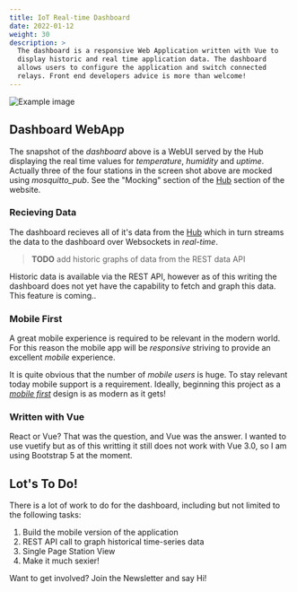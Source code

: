 ```yaml
---
title: IoT Real-time Dashboard
date: 2022-01-12
weight: 30
description: >
  The dashboard is a responsive Web Application written with Vue to
  display historic and real time application data. The dashboard
  allows users to configure the application and switch connected
  relays. Front end developers advice is more than welcome!
---
```


![Example image](/img/dashboard.png)

## Dashboard WebApp

The snapshot of the _dashboard_ above is a WebUI served by the Hub
displaying the real time values for _temperature_, _humidity_ and
_uptime_. Actually three of the four stations in the screen shot above
are mocked using _mosquitto_pub_. See the "Mocking" section of
the [Hub](/iot-project/hub) section of the website.

### Recieving Data

The dashboard recieves all of it's data from the
[Hub](/iot-project/hub) which in turn streams the data to the
dashboard over Websockets in _real-time_.

> **TODO** add historic graphs of data from the REST data API

Historic data is available via the REST API, however as of this
writing the dashboard does not yet have the capability to fetch
and graph this data. This feature is coming..

### Mobile First

A great mobile experience is required to be relevant in the modern
world. For this reason the mobile app will be _responsive_ striving to
provide an excellent _mobile_ experience.

It is quite obvious that the number of _mobile users_ is huge. To stay
relevant today mobile support is a requirement. Ideally, beginning
this project as a 
[_mobile first_](https://www.uxpin.com/studio/blog/a-hands-on-guide-to-mobile-first-design/)
design is as modern as it gets!

### Written with Vue

React or Vue? That was the question, and Vue was the answer. I wanted
to use vuetify but as of this writting it still does not work with Vue
3.0, so I am using Bootstrap 5 at the moment.

## Lot's To Do!

There is a lot of work to do for the dashboard, including but not
limited to the following tasks:

1. Build the mobile version of the application
2. REST API call to graph historical time-series data
4. Single Page Station View
3. Make it much sexier!

Want to get involved? Join the Newsletter and say Hi! 
